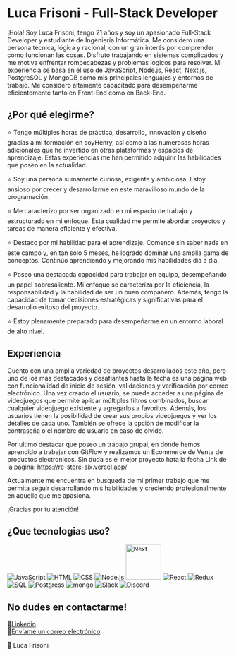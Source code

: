 
# Luca Frisoni - Full-Stack Developer
¡Hola! Soy Luca Frisoni, tengo 21 años y soy un apasionado Full-Stack Developer y estudiante de Ingeniería Informática. Me considero una persona técnica, lógica y racional, con un gran interés por comprender cómo funcionan las cosas. Disfruto trabajando en sistemas complicados y me motiva enfrentar rompecabezas y problemas lógicos para resolver. Mi experiencia se basa en el uso de JavaScript, Node.js, React, Next.js, PostgreSQL y MongoDB como mis principales lenguajes y entornos de trabajo. Me considero altamente capacitado para desempeñarme eficientemente tanto en Front-End como en Back-End.

## ¿Por qué elegirme?
⭐ Tengo múltiples horas de práctica, desarrollo, innovación y diseño gracias a mi formación en soyHenry, así como a las numerosas horas adicionales que he invertido en otras plataformas y espacios de aprendizaje. Estas experiencias me han permitido adquirir las habilidades que poseo en la actualidad.

⭐ Soy una persona sumamente curiosa, exigente y ambiciosa. Estoy ansioso por crecer y desarrollarme en este maravilloso mundo de la programación.

⭐ Me caracterizo por ser organizado en mi espacio de trabajo y estructurado en mi enfoque. Esta cualidad me permite abordar proyectos y tareas de manera eficiente y efectiva.

⭐ Destaco por mi habilidad para el aprendizaje. Comencé sin saber nada en este campo y, en tan solo 5 meses, he logrado dominar una amplia gama de conceptos. Continúo aprendiendo y mejorando mis habilidades día a día.

⭐ Poseo una destacada capacidad para trabajar en equipo, desempeñando un papel sobresaliente. Mi enfoque se caracteriza por la eficiencia, la responsabilidad y la habilidad de ser un buen compañero. Además, tengo la capacidad de tomar decisiones estratégicas y significativas para el desarrollo exitoso del proyecto.

⭐ Estoy plenamente preparado para desempeñarme en un entorno laboral de alto nivel.

## Experiencia
Cuento con una amplia variedad de proyectos desarrollados este año, pero uno de los más destacados y desafiantes hasta la fecha es una página web con funcionalidad de inicio de sesión, validaciones y verificación por correo electrónico. Una vez creado el usuario, se puede acceder a una página de videojuegos que permite aplicar múltiples filtros combinados, buscar cualquier videojuego existente y agregarlos a favoritos. Además, los usuarios tienen la posibilidad de crear sus propios videojuegos y ver los detalles de cada uno. También se ofrece la opción de modificar la contraseña o el nombre de usuario en caso de olvido.
   
Por ultimo destacar que poseo un trabajo grupal, en donde hemos aprendido a trabajar con GitFlow y realizamos un Ecommerce de Venta de productos electronicos. Sin duda es el mejor proyecto hata la fecha
Link de la pagina: https://re-store-six.vercel.app/

Actualmente me encuentra en busqueda de mi primer trabajo que me permita seguir desarrollando mis habilidades y creciendo profesionalmente en aquello que me apasiona.

¡Gracias por tu atención!
 
 ## ¿Que tecnologias uso?
![JavaScript](https://img.icons8.com/color/80/000000/javascript--v1.png)
![HTML](https://img.icons8.com/color/80/000000/html-5--v1.png)
![CSS](https://img.icons8.com/color/80/000000/css3.png)
![Node.js](https://img.icons8.com/fluency/80/000000/node-js.png)
<img src="https://cdn.icon-icons.com/icons2/2148/PNG/512/nextjs_icon_132160.png" alt="Next" width="80" />
![React](https://img.icons8.com/plasticine/80/000000/react.png)
![Redux](https://img.icons8.com/color/80/000000/redux.png)
![SQL](https://img.icons8.com/arcade/80/000000/sql.png)
![Postgress](https://img.icons8.com/ios-filled/80/000000/postgreesql.png)
![mongo](https://img.icons8.com/color/80/000000/mongodb.png)
![Slack](https://img.icons8.com/color/80/000000/slack.png)
![Discord](https://img.icons8.com/color/80/000000/discord--v2.png)
## No dudes en contactarme!
💼[Linkedin](https://www.linkedin.com/in/luca-frisoni-58ba67238/)<br>
📧[Envíame un correo electrónico](mailto:frisoniluca1@gmail.com)


🚀 Luca Frisoni
<!--
**LucaFrisoni/LucaFrisoni** is a ✨ _special_ ✨ repository because its `README.md` (this file) appears on your GitHub profile.

Here are some ideas to get you started:

- 🔭 I’m currently working on ...
- 🌱 I’m currently learning ...
- 👯 I’m looking to collaborate on ...
- 🤔 I’m looking for help with ...
- 💬 Ask me about ...
- 📫 How to reach me: ...
- 😄 Pronouns: ...
- ⚡ Fun fact: ...
-->
